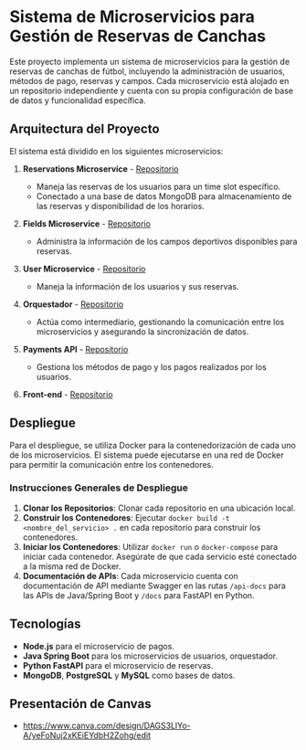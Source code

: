 # Sistema de Microservicios para Gestión de Reservas de Canchas

Este proyecto implementa un sistema de microservicios para la gestión de reservas de canchas de fútbol, incluyendo la administración de usuarios, métodos de pago, reservas y campos. Cada microservicio está alojado en un repositorio independiente y cuenta con su propia configuración de base de datos y funcionalidad específica.

## Arquitectura del Proyecto

El sistema está dividido en los siguientes microservicios:

1. **Reservations Microservice** - [Repositorio](https://github.com/mateormz/reservations-microservice)
   - Maneja las reservas de los usuarios para un time slot específico.
   - Conectado a una base de datos MongoDB para almacenamiento de las reservas y disponibilidad de los horarios.

2. **Fields Microservice** - [Repositorio](https://github.com/mateormz/fields-microservice)
   - Administra la información de los campos deportivos disponibles para reservas.

3. **User Microservice** - [Repositorio](https://github.com/mateormz/user-microservice)
   - Maneja la información de los usuarios y sus reservas.

4. **Orquestador** - [Repositorio](https://github.com/mateormz/orquestador)
   - Actúa como intermediario, gestionando la comunicación entre los microservicios y asegurando la sincronización de datos.

5. **Payments API** - [Repositorio](https://github.com/joelm2405/payments-api)
   - Gestiona los métodos de pago y los pagos realizados por los usuarios.
  
5. **Front-end** - [Repositorio](https://github.com/mateormz/Reserva-canchas-front)

## Despliegue

Para el despliegue, se utiliza Docker para la contenedorización de cada uno de los microservicios. El sistema puede ejecutarse en una red de Docker para permitir la comunicación entre los contenedores.

### Instrucciones Generales de Despliegue

1. **Clonar los Repositorios**: Clonar cada repositorio en una ubicación local.
2. **Construir los Contenedores**: Ejecutar `docker build -t <nombre_del_servicio> .` en cada repositorio para construir los contenedores.
3. **Iniciar los Contenedores**: Utilizar `docker run` o `docker-compose` para iniciar cada contenedor. Asegúrate de que cada servicio esté conectado a la misma red de Docker.
4. **Documentación de APIs**: Cada microservicio cuenta con documentación de API mediante Swagger en las rutas `/api-docs` para las APIs de Java/Spring Boot y `/docs` para FastAPI en Python.

## Tecnologías

- **Node.js** para el microservicio de pagos.
- **Java Spring Boot** para los microservicios de usuarios, orquestador.
- **Python FastAPI** para el microservicio de reservas.
- **MongoDB**, **PostgreSQL** y **MySQL** como bases de datos.

## Presentación de Canvas

- https://www.canva.com/design/DAGS3LlYo-A/yeFoNuj2xKEiEYdbH2Zohg/edit
